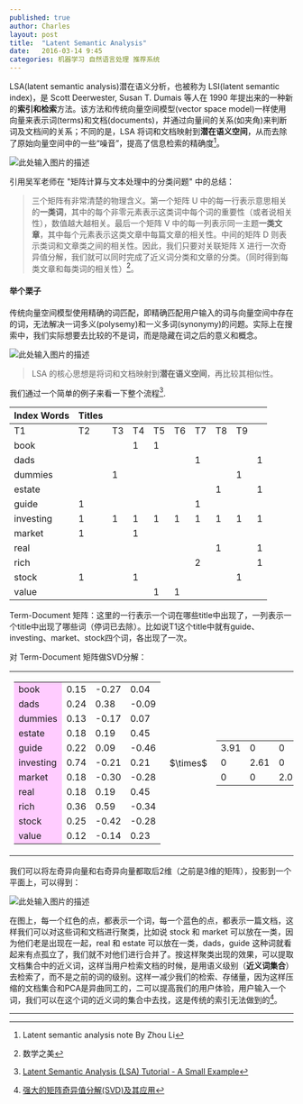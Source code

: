 ```yaml
---
published: true
author: Charles
layout: post
title:  "Latent Semantic Analysis"
date:   2016-03-14 9:45
categories: 机器学习 自然语言处理 推荐系统
---
```


LSA(latent semantic analysis)潜在语义分析，也被称为 LSI(latent semantic index)，是 Scott Deerwester, Susan T. Dumais 等人在 1990 年提出来的一种新的**索引和检索**方法。该方法和传统向量空间模型(vector space model)一样使用向量来表示词(terms)和文档(documents)，并通过向量间的关系(如夹角)来判断词及文档间的关系；不同的是，LSA 将词和文档映射到**潜在语义空间**，从而去除了原始向量空间中的一些“噪音”，提高了信息检索的精确度[^1]。

![此处输入图片的描述][1]

引用吴军老师在 "矩阵计算与文本处理中的分类问题" 中的总结：

> 三个矩阵有非常清楚的物理含义。第一个矩阵 U 中的每一行表示意思相关的**一类词**，其中的每个非零元素表示这类词中每个词的重要性（或者说相关性），数值越大越相关。最后一个矩阵 V 中的每一列表示同一主题**一类文章**，其中每个元素表示这类文章中每篇文章的相关性。中间的矩阵 D 则表示类词和文章类之间的相关性。因此，我们只要对关联矩阵 X 进行一次奇异值分解，我们就可以同时完成了近义词分类和文章的分类。（同时得到每类文章和每类词的相关性）[^2]。

#### 举个栗子
传统向量空间模型使用精确的词匹配，即精确匹配用户输入的词与向量空间中存在的词，无法解决一词多义(polysemy)和一义多词(synonymy)的问题。实际上在搜索中，我们实际想要去比较的不是词，而是隐藏在词之后的意义和概念。

![此处输入图片的描述][2]

> LSA 的核心思想是将词和文档映射到**潜在语义空间**，再比较其相似性。

我们通过一个简单的例子来看一下整个流程[^3].

| Index Words | Titles |    |    |    |    |    |    |    |   |
|-------------|--------|----|----|----|----|----|----|----|---|
| T1          | T2     | T3 | T4 | T5 | T6 | T7 | T8 | T9 |   |
| book        |        |    | 1  | 1  |    |    |    |    |   |
| dads        |        |    |    |    |    | 1  |    |    | 1 |
| dummies     |        | 1  |    |    |    |    |    | 1  |   |
| estate      |        |    |    |    |    |    | 1  |    | 1 |
| guide       | 1      |    |    |    |    | 1  |    |    |   |
| investing   | 1      | 1  | 1  | 1  | 1  | 1  | 1  | 1  | 1 |
| market      | 1      |    | 1  |    |    |    |    |    |   |
| real        |        |    |    |    |    |    | 1  |    | 1 |
| rich        |        |    |    |    |    | 2  |    |    | 1 |
| stock       | 1      |    | 1  |    |    |    |    | 1  |   |
| value       |        |    |    | 1  | 1  |    |    |    |   |

Term-Document 矩阵：这里的一行表示一个词在哪些title中出现了，一列表示一个title中出现了哪些词（停词已去除）。比如说T1这个title中就有guide、investing、market、stock四个词，各出现了一次。

对 Term-Document 矩阵做SVD分解：

<table>
    <tbody>
        <tr>
            <td class="noborder">
                <table>
                    <tbody>
                        <tr>
                            <td bgcolor="#ffccff">book</td>
                            <td>0.15</td>
                            <td>-0.27</td>
                            <td>0.04</td>
                        </tr>
                        <tr>
                            <td bgcolor="#ffccff">dads</td>
                            <td>0.24</td>
                            <td>0.38</td>
                            <td>-0.09</td>
                        </tr>
                        <tr>
                            <td bgcolor="#ffccff">dummies</td>
                            <td>0.13</td>
                            <td>-0.17</td>
                            <td>0.07</td>
                        </tr>
                        <tr>
                            <td bgcolor="#ffccff">estate</td>
                            <td>0.18</td>
                            <td>0.19</td>
                            <td>0.45</td>
                        </tr>
                        <tr>
                            <td bgcolor="#ffccff">guide</td>
                            <td>0.22</td>
                            <td>0.09</td>
                            <td>-0.46</td>
                        </tr>
                        <tr>
                            <td bgcolor="#ffccff">investing</td>
                            <td>0.74</td>
                            <td>-0.21</td>
                            <td>0.21</td>
                        </tr>
                        <tr>
                            <td bgcolor="#ffccff">market</td>
                            <td>0.18</td>
                            <td>-0.30</td>
                            <td>-0.28</td>
                        </tr>
                        <tr>
                            <td bgcolor="#ffccff">real</td>
                            <td>0.18</td>
                            <td>0.19</td>
                            <td>0.45</td>
                        </tr>
                        <tr>
                            <td bgcolor="#ffccff">rich</td>
                            <td>0.36</td>
                            <td>0.59</td>
                            <td>-0.34</td>
                        </tr>
                        <tr>
                            <td bgcolor="#ffccff">stock</td>
                            <td>0.25</td>
                            <td>-0.42</td>
                            <td>-0.28</td>
                        </tr>
                        <tr>
                            <td bgcolor="#ffccff">value</td>
                            <td>0.12</td>
                            <td>-0.14</td>
                            <td>0.23</td>
                        </tr>
                    </tbody>
                </table>
            </td>
            <td valign="middle" class="noborder">$\times$</td>
            <td valign="middle" class="noborder">
                <table>
                    <tbody>
                        <tr>
                            <td>3.91</td>
                            <td>0</td>
                            <td>0</td>
                        </tr>
                        <tr>
                            <td>0</td>
                            <td>2.61</td>
                            <td>0</td>
                        </tr>
                        <tr>
                            <td>0</td>
                            <td>0</td>
                            <td>2.00</td>
                        </tr>
                    </tbody>
                </table>
            </td>
            <td valign="middle" class="noborder">$\times$</td>
            <td valign="middle" class="noborder">
                <table>
                    <tbody>
                        <tr bgcolor="#00ccff">
                            <td>T1</td>
                            <td>T2</td>
                            <td>T3</td>
                            <td>T4</td>
                            <td>T5</td>
                            <td>T6</td>
                            <td>T7</td>
                            <td>T8</td>
                            <td>T9</td>
                        </tr>
                        <tr>
                            <td>0.35</td>
                            <td>0.22</td>
                            <td>0.34</td>
                            <td>0.26</td>
                            <td>0.22</td>
                            <td>0.49</td>
                            <td>0.28</td>
                            <td>0.29</td>
                            <td>0.44</td>
                        </tr>
                        <tr>
                            <td>-0.32</td>
                            <td>-0.15</td>
                            <td>-0.46</td>
                            <td>-0.24</td>
                            <td>-0.14</td>
                            <td>0.55</td>
                            <td>0.07</td>
                            <td>-0.31</td>
                            <td>0.44</td>
                        </tr>
                        <tr>
                            <td>-0.41</td>
                            <td>0.14</td>
                            <td>-0.16</td>
                            <td>0.25</td>
                            <td>0.22</td>
                            <td>-0.51</td>
                            <td>0.55</td>
                            <td>0.00</td>
                            <td>0.34</td>
                        </tr>
                    </tbody>
                </table>
            </td>
        </tr>
    </tbody>
</table>

我们可以将左奇异向量和右奇异向量都取后2维（之前是3维的矩阵），投影到一个平面上，可以得到：

![此处输入图片的描述][3]

在图上，每一个红色的点，都表示一个词，每一个蓝色的点，都表示一篇文档，这样我们可以对这些词和文档进行聚类，比如说 stock 和 market 可以放在一类，因为他们老是出现在一起，real 和 estate 可以放在一类，dads，guide 这种词就看起来有点孤立了，我们就不对他们进行合并了。按这样聚类出现的效果，可以提取文档集合中的近义词，这样当用户检索文档的时候，是用语义级别（**近义词集合**）去检索了，而不是之前的词的级别。这样一减少我们的检索、存储量，因为这样压缩的文档集合和PCA是异曲同工的，二可以提高我们的用户体验，用户输入一个词，我们可以在这个词的近义词的集合中去找，这是传统的索引无法做到的[^4]。

----------


  [^1]: Latent semantic analysis note By  Zhou Li 
  [^2]: 数学之美
  [^3]: [Latent Semantic Analysis (LSA) Tutorial - A Small Example](http://www.puffinwarellc.com/index.php/news-and-articles/articles/33-latent-semantic-analysis-tutorial.html?start=1)
  [^4]: [强大的矩阵奇异值分解(SVD)及其应用](http://www.cnblogs.com/LeftNotEasy/archive/2011/01/19/svd-and-applications.html)

  [1]: http://7xjbdi.com1.z0.glb.clouddn.com/SDfTM.jpg
  [2]: http://7xjbdi.com1.z0.glb.clouddn.com/diagram2.png
  [3]: http://7xjbdi.com1.z0.glb.clouddn.com/xygraph2.png?imageView2/2/w/500